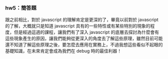 <h3>hw5：簡答題</h3>

跟之前相比，對於 javascript 的理解肯定是更深的了，畢竟以前對於 javascript 的了解，大概就只是知道 javascript 具有的一些特性或有某些特別的現象的程度，但是經過這週的課程，讓我們有了深入 javascript 的底層去探討為什麼會有這些現象產生的原因，讓我們能夠從更深入的角度去了解這些原理，雖然目前可能還不知道了解這些原理之後，要怎麼去應用在實務上，不過我想這些看似不起眼的基礎知識，在未來肯定會成為我們在 debug 時的最佳利器！
